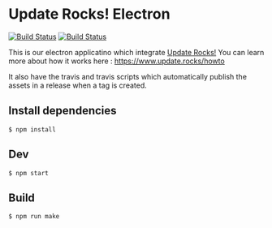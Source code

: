 # Update Rocks! Electron

[![Build Status](https://travis-ci.org/rllola/electron-autoupdater.svg?branch=master)](https://travis-ci.org/rllola/electron-autoupdater)
[![Build Status](https://ci.appveyor.com/api/projects/status/github/rllola/electron-autoupdater?branch=master&svg=true)](https://ci.appveyor.com/project/electron-autoupdater/)

This is our electron applicatino which integrate [Update Rocks!](https://www.update.rocks/) You can learn more about how it works here : https://www.update.rocks/howto

It also have the travis and travis scripts which automatically publish the assets in a release when a tag is created.

## Install dependencies

```
$ npm install
```

## Dev

```
$ npm start
```

## Build

```
$ npm run make
```
